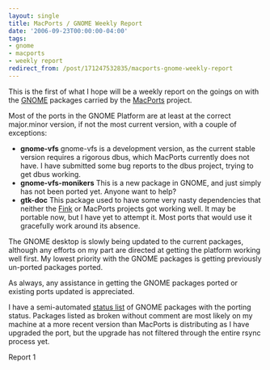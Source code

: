 ```yaml
---
layout: single
title: MacPorts / GNOME Weekly Report
date: '2006-09-23T00:00:00-04:00'
tags:
- gnome
- macports
- weekly report
redirect_from: /post/171247532835/macports-gnome-weekly-report
---
```

This is the first of what I hope will be a weekly report on the goings on with the [GNOME](http://www.gnome.org) packages carried by the [MacPorts](http://www.macports.org) project.

Most of the ports in the GNOME Platform are at least at the correct major.minor version, if not the most current version, with a couple of exceptions:
* __gnome-vfs__ gnome-vfs is a development version, as the current stable version requires a rigorous dbus, which MacPorts currently does not have. I have submitted some bug reports to the dbus project, trying to get dbus working.
* __gnome-vfs-monikers__ This is a new package in GNOME, and just simply has not been ported yet. Anyone want to help?
* __gtk-doc__ This package used to have some very nasty dependencies that neither the [Fink](http://www.finkproject.org) or MacPorts projects got working well. It may be portable now, but I have yet to attempt it. Most ports that would use it gracefully work around its absence.

The GNOME desktop is slowly being updated to the current packages, although any efforts on my part are directed at getting the platform working well first. My lowest priority with the GNOME packages is getting previously un-ported packages ported.

As always, any assistance in getting the GNOME packages ported or existing ports updated is appreciated.

I have a semi-automated [status list](http://homepage.mac.com/rhwood/macports/gnome.html) of GNOME packages with the porting status. Packages listed as broken without comment are most likely on my machine at a more recent version than MacPorts is distributing as I have upgraded the port, but the upgrade has not filtered through the entire rsync process yet.

Report 1
